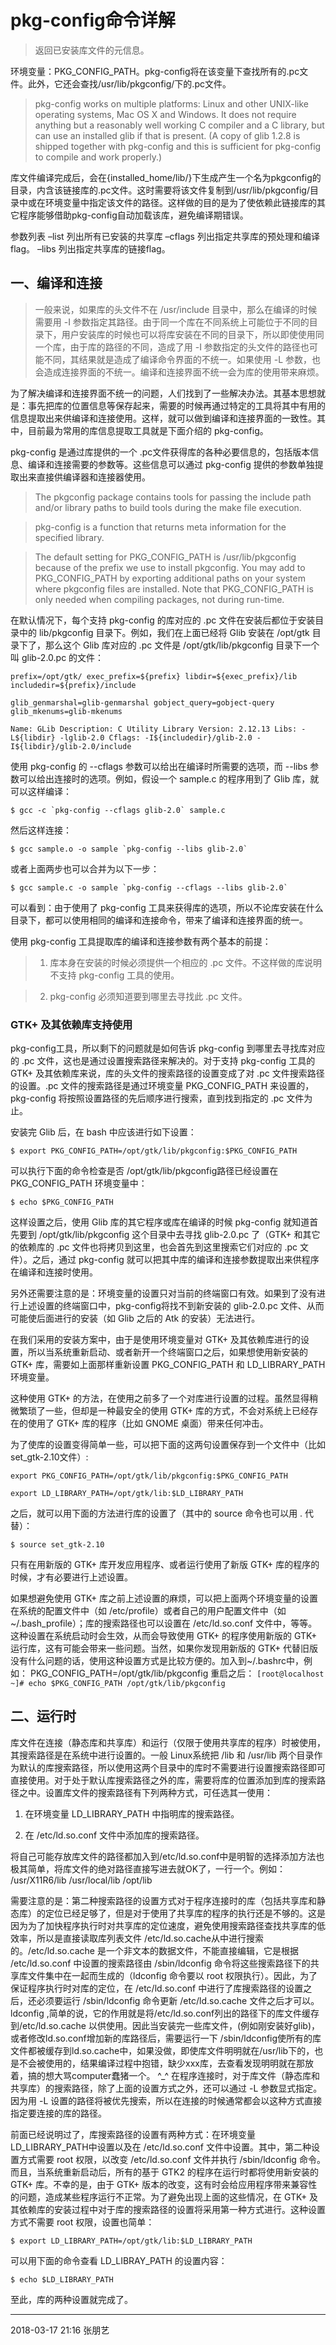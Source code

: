 # pkg-config命令详解

> 返回已安装库文件的元信息。

环境变量：PKG_CONFIG_PATH。pkg-config将在该变量下查找所有的.pc文件。此外，它还会查找/usr/lib/pkgconfig/下的.pc文件。

> pkg-config works on multiple platforms: Linux and other UNIX-like operating systems, Mac OS X and Windows. It does not require anything but a reasonably well working C compiler and a C library, but can use an installed glib if that is present. (A copy of glib 1.2.8 is shipped together with pkg-config and this is sufficient for pkg-config to compile and work properly.)

库文件编译完成后，会在{installed_home/lib/}下生成产生一个名为pkgconfig的目录，内含该链接库的.pc文件。这时需要将该文件复制到/usr/lib/pkgconfig/目录中或在环境变量中指定该文件的路径。这样做的目的是为了使依赖此链接库的其它程序能够借助pkg-config自动加载该库，避免编译期错误。

参数列表
–list     列出所有已安装的共享库
–cflags     列出指定共享库的预处理和编译flag。
–libs     列出指定共享库的链接flag。

 

 

## 一、编译和连接

> 一般来说，如果库的头文件不在 /usr/include 目录中，那么在编译的时候需要用 -I 参数指定其路径。由于同一个库在不同系统上可能位于不同的目录下，用户安装库的时候也可以将库安装在不同的目录下，所以即使使用同一个库，由于库的路径的不同，造成了用 -I 参数指定的头文件的路径也可能不同，其结果就是造成了编译命令界面的不统一。如果使用 -L 参数，也会造成连接界面的不统一。编译和连接界面不统一会为库的使用带来麻烦。

为了解决编译和连接界面不统一的问题，人们找到了一些解决办法。其基本思想就是：事先把库的位置信息等保存起来，需要的时候再通过特定的工具将其中有用的信息提取出来供编译和连接使用。这样，就可以做到编译和连接界面的一致性。其中，目前最为常用的库信息提取工具就是下面介绍的 pkg-config。

pkg-config 是通过库提供的一个 .pc文件获得库的各种必要信息的，包括版本信息、编译和连接需要的参数等。这些信息可以通过 pkg-config 提供的参数单独提取出来直接供编译器和连接器使用。

> The pkgconfig package contains tools for passing the include path and/or library paths to build tools during the make file execution.

> pkg-config is a function that returns meta information for the specified library.

> The default setting for PKG_CONFIG_PATH is /usr/lib/pkgconfig because of the prefix we use to install pkgconfig. You may add to PKG_CONFIG_PATH by exporting additional paths on your system where pkgconfig files are installed. Note that PKG_CONFIG_PATH is only needed when compiling packages, not during run-time.

在默认情况下，每个支持 pkg-config 的库对应的 .pc 文件在安装后都位于安装目录中的 lib/pkgconfig 目录下。例如，我们在上面已经将 Glib 安装在 /opt/gtk 目录下了，那么这个 Glib 库对应的 .pc 文件是 /opt/gtk/lib/pkgconfig 目录下一个叫 glib-2.0.pc 的文件：

    prefix=/opt/gtk/ exec_prefix=${prefix} libdir=${exec_prefix}/lib includedir=${prefix}/include
    
    glib_genmarshal=glib-genmarshal gobject_query=gobject-query glib_mkenums=glib-mkenums
    
    Name: GLib Description: C Utility Library Version: 2.12.13 Libs: -L${libdir} -lglib-2.0 Cflags: -I${includedir}/glib-2.0 -I${libdir}/glib-2.0/include

使用 pkg-config 的 --cflags 参数可以给出在编译时所需要的选项，而 --libs 参数可以给出连接时的选项。例如，假设一个 sample.c 的程序用到了 Glib 库，就可以这样编译：

    $ gcc -c `pkg-config --cflags glib-2.0` sample.c

然后这样连接：

    $ gcc sample.o -o sample `pkg-config --libs glib-2.0`

或者上面两步也可以合并为以下一步：

    $ gcc sample.c -o sample `pkg-config --cflags --libs glib-2.0`

可以看到：由于使用了 pkg-config 工具来获得库的选项，所以不论库安装在什么目录下，都可以使用相同的编译和连接命令，带来了编译和连接界面的统一。

使用 pkg-config 工具提取库的编译和连接参数有两个基本的前提：

  > 1. 库本身在安装的时候必须提供一个相应的 .pc 文件。不这样做的库说明不支持 pkg-config 工具的使用。

  > 2. pkg-config 必须知道要到哪里去寻找此 .pc 文件。

### GTK+ 及其依赖库支持使用

pkg-config工具，所以剩下的问题就是如何告诉 pkg-config 到哪里去寻找库对应的 .pc 文件，这也是通过设置搜索路径来解决的。对于支持 pkg-config 工具的 GTK+ 及其依赖库来说，库的头文件的搜索路径的设置变成了对 .pc 文件搜索路径的设置。.pc 文件的搜索路径是通过环境变量 PKG_CONFIG_PATH 来设置的，pkg-config 将按照设置路径的先后顺序进行搜索，直到找到指定的 .pc 文件为止。

安装完 Glib 后，在 bash 中应该进行如下设置：

    $ export PKG_CONFIG_PATH=/opt/gtk/lib/pkgconfig:$PKG_CONFIG_PATH

可以执行下面的命令检查是否 /opt/gtk/lib/pkgconfig路径已经设置在 PKG_CONFIG_PATH 环境变量中：

    $ echo $PKG_CONFIG_PATH

这样设置之后，使用 Glib 库的其它程序或库在编译的时候 pkg-config 就知道首先要到 /opt/gtk/lib/pkgconfig 这个目录中去寻找 glib-2.0.pc 了（GTK+ 和其它的依赖库的 .pc 文件也将拷贝到这里，也会首先到这里搜索它们对应的 .pc 文件）。之后，通过 pkg-config 就可以把其中库的编译和连接参数提取出来供程序在编译和连接时使用。


另外还需要注意的是：环境变量的设置只对当前的终端窗口有效。如果到了没有进行上述设置的终端窗口中，pkg-config将找不到新安装的 glib-2.0.pc 文件、从而可能使后面进行的安装（如 Glib 之后的 Atk 的安装）无法进行。

在我们采用的安装方案中，由于是使用环境变量对 GTK+ 及其依赖库进行的设置，所以当系统重新启动、或者新开一个终端窗口之后，如果想使用新安装的 GTK+ 库，需要如上面那样重新设置 PKG_CONFIG_PATH 和 LD_LIBRARY_PATH 环境变量。

这种使用 GTK+ 的方法，在使用之前多了一个对库进行设置的过程。虽然显得稍微繁琐了一些，但却是一种最安全的使用 GTK+ 库的方式，不会对系统上已经存在的使用了 GTK+ 库的程序（比如 GNOME 桌面）带来任何冲击。

为了使库的设置变得简单一些，可以把下面的这两句设置保存到一个文件中（比如 set_gtk-2.10文件）:

    export PKG_CONFIG_PATH=/opt/gtk/lib/pkgconfig:$PKG_CONFIG_PATH
    
    export LD_LIBRARY_PATH=/opt/gtk/lib:$LD_LIBRARY_PATH

之后，就可以用下面的方法进行库的设置了（其中的 source 命令也可以用 . 代替）：

    $ source set_gtk-2.10

只有在用新版的 GTK+ 库开发应用程序、或者运行使用了新版 GTK+ 库的程序的时候，才有必要进行上述设置。

如果想避免使用 GTK+ 库之前上述设置的麻烦，可以把上面两个环境变量的设置在系统的配置文件中（如 /etc/profile）或者自己的用户配置文件中（如 ~/.bash_profile）；库的搜索路径也可以设置在 /etc/ld.so.conf 文件中，等等。这种设置在系统启动时会生效，从而会导致使用 GTK+ 的程序使用新版的 GTK+ 运行库，这有可能会带来一些问题。当然，如果你发现用新版的 GTK+ 代替旧版没有什么问题的话，使用这种设置方式是比较方便的。加入到~/.bashrc中，例如： 
PKG_CONFIG_PATH=/opt/gtk/lib/pkgconfig 重启之后： `[root@localhost ~]# echo $PKG_CONFIG_PATH /opt/gtk/lib/pkgconfig`


## 二、运行时

库文件在连接（静态库和共享库）和运行（仅限于使用共享库的程序）时被使用，其搜索路径是在系统中进行设置的。一般 Linux系统把 /lib 和 /usr/lib 两个目录作为默认的库搜索路径，所以使用这两个目录中的库时不需要进行设置搜索路径即可直接使用。对于处于默认库搜索路径之外的库，需要将库的位置添加到库的搜索路径之中。设置库文件的搜索路径有下列两种方式，可任选其一使用：

  1. 在环境变量 LD_LIBRARY_PATH 中指明库的搜索路径。

  2. 在 /etc/ld.so.conf 文件中添加库的搜索路径。

将自己可能存放库文件的路径都加入到/etc/ld.so.conf中是明智的选择添加方法也极其简单，将库文件的绝对路径直接写进去就OK了，一行一个。例如： /usr/X11R6/lib /usr/local/lib /opt/lib

需要注意的是：第二种搜索路径的设置方式对于程序连接时的库（包括共享库和静态库）的定位已经足够了，但是对于使用了共享库的程序的执行还是不够的。这是因为为了加快程序执行时对共享库的定位速度，避免使用搜索路径查找共享库的低效率，所以是直接读取库列表文件 /etc/ld.so.cache从中进行搜索的。/etc/ld.so.cache 是一个非文本的数据文件，不能直接编辑，它是根据 /etc/ld.so.conf 中设置的搜索路径由 /sbin/ldconfig 命令将这些搜索路径下的共享库文件集中在一起而生成的（ldconfig 命令要以 root 权限执行）。因此，为了保证程序执行时对库的定位，在 /etc/ld.so.conf 中进行了库搜索路径的设置之后，还必须要运行 /sbin/ldconfig 命令更新 /etc/ld.so.cache 文件之后才可以。ldconfig ,简单的说，它的作用就是将/etc/ld.so.conf列出的路径下的库文件缓存到/etc/ld.so.cache 以供使用。因此当安装完一些库文件，(例如刚安装好glib)，或者修改ld.so.conf增加新的库路径后，需要运行一下 /sbin/ldconfig使所有的库文件都被缓存到ld.so.cache中，如果没做，即使库文件明明就在/usr/lib下的，也是不会被使用的，结果编译过程中抱错，缺少xxx库，去查看发现明明就在那放着，搞的想大骂computer蠢猪一个。 ^_^ 在程序连接时，对于库文件（静态库和共享库）的搜索路径，除了上面的设置方式之外，还可以通过 -L 参数显式指定。因为用 -L 设置的路径将被优先搜索，所以在连接的时候通常都会以这种方式直接指定要连接的库的路径。


前面已经说明过了，库搜索路径的设置有两种方式：在环境变量 LD_LIBRARY_PATH中设置以及在 /etc/ld.so.conf 文件中设置。其中，第二种设置方式需要 root 权限，以改变 /etc/ld.so.conf 文件并执行 /sbin/ldconfig 命令。而且，当系统重新启动后，所有的基于 GTK2 的程序在运行时都将使用新安装的 GTK+ 库。不幸的是，由于 GTK+ 版本的改变，这有时会给应用程序带来兼容性的问题，造成某些程序运行不正常。为了避免出现上面的这些情况，在 GTK+ 及其依赖库的安装过程中对于库的搜索路径的设置将采用第一种方式进行。这种设置方式不需要 root 权限，设置也简单：

    $ export LD_LIBRARY_PATH=/opt/gtk/lib:$LD_LIBRARY_PATH

可以用下面的命令查看 LD_LIBRAY_PATH 的设置内容：

    $ echo $LD_LIBRARY_PATH

至此，库的两种设置就完成了。 

----------

2018-03-17 21:16
张朋艺



